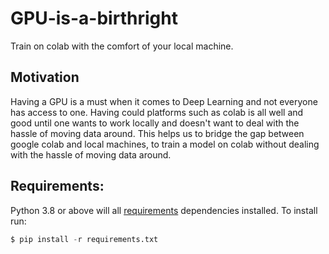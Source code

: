 # GPU-is-a-birthright

Train on colab with the comfort of your local machine.

## Motivation

Having a GPU is a must when it comes to Deep Learning and
not everyone has access to one. 
Having could platforms such as colab is all well and good until one wants to work 
locally and doesn't want to deal with the hassle of moving data around.
This helps us to bridge the gap between google colab and local machines, to train a model on colab without dealing with the hassle of moving data around.

## Requirements:
Python 3.8 or above will all [requirements](requirements.txt) dependencies installed. To install run:
```python
$ pip install -r requirements.txt
```

